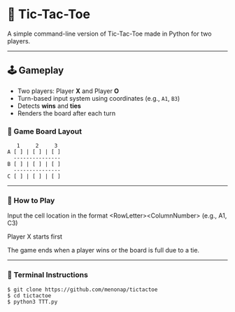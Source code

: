 # 🧠 Tic-Tac-Toe

A simple command-line version of Tic-Tac-Toe made in Python for two players.

---

## 🕹️ Gameplay

- Two players: Player **X** and Player **O**
- Turn-based input system using coordinates (e.g., `A1`, `B3`)
- Detects **wins** and **ties**
- Renders the board after each turn

### 🧩 Game Board Layout
```
   1     2     3
A [ ] | [ ] | [ ]
  ---------------
B [ ] | [ ] | [ ]
  ---------------
C [ ] | [ ] | [ ]
```

---
### 🧾 How to Play
Input the cell location in the format \<RowLetter>\<ColumnNumber> (e.g., A1, C3)

Player X starts first

The game ends when a player wins or the board is full due to a tie.

---

### 🚀 Terminal Instructions
```
$ git clone https://github.com/menonap/tictactoe
$ cd tictactoe
$ python3 TTT.py

